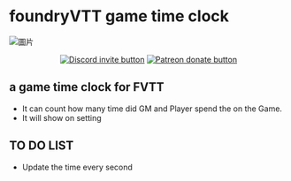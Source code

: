 # foundryVTT game time clock
![圖片](https://user-images.githubusercontent.com/23254376/111684808-2393e680-8862-11eb-93a2-baa2e08fd668.png)
<p align="center">
    <a href="https://discord.gg/vx4kcm7" title="Join the discord server!"><img src="https://img.shields.io/discord/278202347165974529?logo=discord" alt="Discord invite button" /></a>
    <a href="https://patreon.com/HKTRPG" title="Donate to this project using Patreon"><img src="https://img.shields.io/badge/patreon-donate-red.svg" alt="Patreon donate button" /></a>
</p>

## a game time clock for FVTT
- It can count how many time did GM and Player spend the on the Game.
- It will show on setting
## TO DO LIST
- Update the time every second
